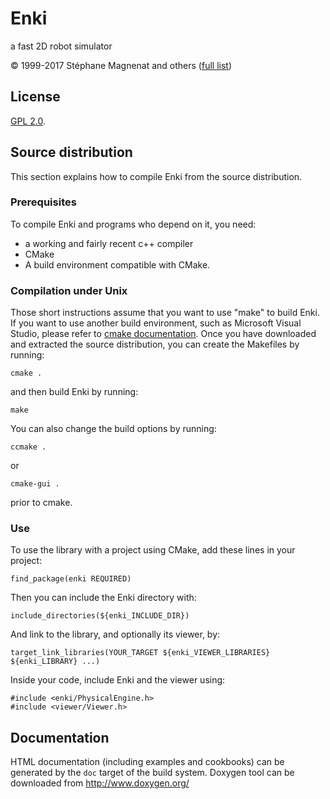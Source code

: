 # Enki

a fast 2D robot simulator

© 1999-2017 Stéphane Magnenat and others ([full list](AUTHORS))

## License

[GPL 2.0](LICENSE).

## Source distribution

This section explains how to compile Enki from the source distribution.

### Prerequisites

To compile Enki and programs who depend on it, you need:
* a working and fairly recent c++ compiler
* CMake
* A build environment compatible with CMake.

### Compilation under Unix

Those short instructions assume that you want to use "make" to build Enki.
If you want to use another build environment, such as Microsoft Visual Studio, please refer to [cmake documentation](https://cmake.org/documentation/).
Once you have downloaded and extracted the source distribution, you can create the Makefiles by running:

	cmake .

and then build Enki by running:

	make

You can also change the build options by running:

	ccmake .

or

	cmake-gui .

prior to cmake.

### Use

To use the library with a project using CMake, add these lines in your project:

	find_package(enki REQUIRED)

Then you can include the Enki directory with:

	include_directories(${enki_INCLUDE_DIR})

And link to the library, and optionally its viewer, by:

	target_link_libraries(YOUR_TARGET ${enki_VIEWER_LIBRARIES} ${enki_LIBRARY} ...)

Inside your code, include Enki and the viewer using:

	#include <enki/PhysicalEngine.h>
	#include <viewer/Viewer.h>


## Documentation

HTML documentation (including examples and cookbooks) can be generated by the
`doc` target of the build system.  Doxygen tool can be downloaded from
http://www.doxygen.org/
